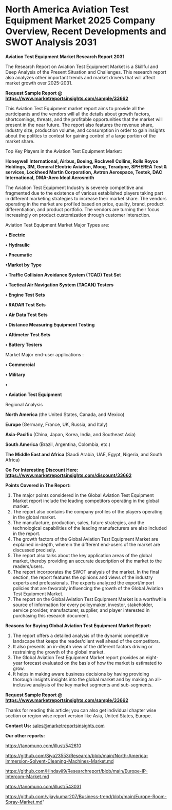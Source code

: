 # North America Aviation Test Equipment Market 2025 Company Overview, Recent Developments and SWOT Analysis 2031

<strong>Aviation Test Equipment Market Research Report 2031</strong>

The Research Report on Aviation Test Equipment Market is a Skillful and Deep Analysis of the Present Situation and Challenges. This research report also analyzes other important trends and market drivers that will affect market growth over 2025-2031.

<strong>Request Sample Report @ <a href=https://www.marketreportsinsights.com/sample/33662>https://www.marketreportsinsights.com/sample/33662</a></strong>

This Aviation Test Equipment market report aims to provide all the participants and the vendors will all the details about growth factors, shortcomings, threats, and the profitable opportunities that the market will present in the near future. The report also features the revenue share, industry size, production volume, and consumption in order to gain insights about the politics to contest for gaining control of a large portion of the market share.

Top Key Players in the Aviation Test Equipment Market:

<strong>Honeywell International, Airbus, Boeing, Rockwell Collins, Rolls Royce Holdings, 3M, General Electric Aviation, Moog, Teradyne, SPHEREA Test & services, Lockheed Martin Corporation, Avtron Aerospace, Testek, DAC International, DMA-Aero Ideal Aerosmith</strong>

The Aviation Test Equipment Industry is severely competitive and fragmented due to the existence of various established players taking part in different marketing strategies to increase their market share. The vendors operating in the market are profiled based on price, quality, brand, product differentiation, and product portfolio. The vendors are turning their focus increasingly on product customization through customer interaction.

Aviation Test Equipment Market Major Types are:

<strong>•  Electric

•  Hydraulic

•  Pneumatic

•Market by Type

•  Traffic Collision Avoidance System (TCAD) Test Set

•  Tactical Air Navigation System (TACAN) Testers

•  Engine Test Sets

•  RADAR Test Sets

•  Air Data Test Sets

•  Distance Measuring Equipment Testing

•  Altimeter Test Sets

•  Battery Testers</strong>

Market Major end-user applications :

<strong>•  Commercial

•  Military

•  

•  Aviation Test Equipment</strong>

Regional Analysis

</u><strong><b>North America</b></strong> (the United States, Canada, and Mexico)

<strong><b>Europe </b></strong>(Germany, France, UK, Russia, and Italy)

<strong><b>Asia-Pacific</b></strong> (China, Japan, Korea, India, and Southeast Asia)

<strong><b>South America</b></strong> (Brazil, Argentina, Colombia, etc.)

<strong><b>The Middle East and Africa</b></strong> (Saudi Arabia, UAE, Egypt, Nigeria, and South Africa)

<strong>Go For Interesting Discount Here: <a href=https://www.marketreportsinsights.com/discount/33662>https://www.marketreportsinsights.com/discount/33662</a></strong>

<strong>Points Covered in The Report:</strong>
<ol>
  <li>The major points considered in the Global Aviation Test Equipment Market report include the leading competitors operating in the global market.</li>
  <li>The report also contains the company profiles of the players operating in the global market.</li>
  <li>The manufacture, production, sales, future strategies, and the technological capabilities of the leading manufacturers are also included in the report.</li>
  <li>The growth factors of the Global Aviation Test Equipment Market are explained in-depth, wherein the different end-users of the market are discussed precisely.</li>
  <li>The report also talks about the key application areas of the global market, thereby providing an accurate description of the market to the readers/users.</li>
  <li>The report incorporates the SWOT analysis of the market. In the final section, the report features the opinions and views of the industry experts and professionals. The experts analyzed the export/import policies that are favorably influencing the growth of the Global Aviation Test Equipment Market.</li>
  <li>The report on the Global Aviation Test Equipment Market is a worthwhile source of information for every policymaker, investor, stakeholder, service provider, manufacturer, supplier, and player interested in purchasing this research document.</li>
</ol>
<strong>Reasons for Buying Global Aviation Test Equipment Market Report:</strong>

<ol>
  <li>The report offers a detailed analysis of the dynamic competitive landscape that keeps the reader/client well ahead of the competitors.</li>
  <li>It also presents an in-depth view of the different factors driving or restraining the growth of the global market.</li>
  <li>The Global Aviation Test Equipment Market report provides an eight-year forecast evaluated on the basis of how the market is estimated to grow.</li>
  <li>It helps in making aware business decisions by having providing thorough insights insights into the global market and by making an all-inclusive analysis of the key market segments and sub-segments.</li>
</ol>
<strong>Request Sample Report @ <a href=https://www.marketreportsinsights.com/sample/33662>https://www.marketreportsinsights.com/sample/33662</a></strong>


Thanks for reading this article; you can also get individual chapter wise section or region wise report version like Asia, United States, Europe.

<strong>Contact Us:</strong>
sales@marketreportsinsights.com

<strong>Our other reports:</strong>

<a href=https://tanomuno.com/illust/542610>https://tanomuno.com/illust/542610</a>

<a href=https://github.com/Siya23553/Research/blob/main/North-America-Immersion-Solvent-Cleaning-Machines-Market.md>https://github.com/Siya23553/Research/blob/main/North-America-Immersion-Solvent-Cleaning-Machines-Market.md</a>

<a href=https://github.com/Hindavii9/Researchreport/blob/main/Europe-IP-Intercom-Market.md>https://github.com/Hindavii9/Researchreport/blob/main/Europe-IP-Intercom-Market.md</a>

<a href=https://tanomuno.com/illust/543031>https://tanomuno.com/illust/543031</a>

<a href=https://github.com/vijaykumar207/Business-trend/blob/main/Europe-Room-Spray-Market.md>https://github.com/vijaykumar207/Business-trend/blob/main/Europe-Room-Spray-Market.md</a>"
